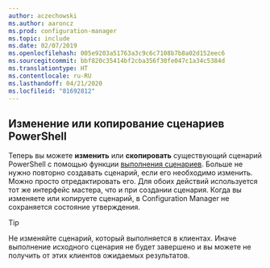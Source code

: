 ```yaml
---
author: aczechowski
ms.author: aaroncz
ms.prod: configuration-manager
ms.topic: include
ms.date: 02/07/2019
ms.openlocfilehash: 005e9203a51763a3c9c6c7108b7b8a02d152eec6
ms.sourcegitcommit: bbf820c35414bf2cba356f30fe047c1a34c5384d
ms.translationtype: HT
ms.contentlocale: ru-RU
ms.lasthandoff: 04/21/2020
ms.locfileid: "81692812"
---
```

## <a name="edit-or-copy-powershell-scripts"></a><a name="bkmk_psedit"></a> Изменение или копирование сценариев PowerShell
<!--3705507-->

Теперь вы можете **изменить** или **скопировать** существующий сценарий PowerShell с помощью функции [выполнения сценариев](../../../../../apps/deploy-use/create-deploy-scripts.md). Больше не нужно повторно создавать сценарий, если его необходимо изменить. Можно просто отредактировать его. Для обоих действий используется тот же интерфейс мастера, что и при создании сценария. Когда вы изменяете или копируете сценарий, в Configuration Manager не сохраняется состояние утверждения. 

> [!Tip]  
> Не изменяйте сценарий, который выполняется в клиентах. Иначе выполнение исходного сценария не будет завершено и вы можете не получить от этих клиентов ожидаемых результатов.  

